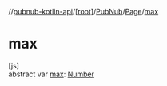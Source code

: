 //[pubnub-kotlin-api](../../../../index.md)/[[root]](../../index.md)/[PubNub](../index.md)/[Page](index.md)/[max](max.md)

# max

[js]\
abstract var [max](max.md): [Number](https://kotlinlang.org/api/latest/jvm/stdlib/kotlin-stdlib/kotlin/-number/index.html)
